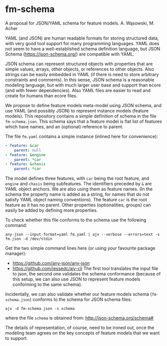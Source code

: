 # fm-schema
A proposal for JSON/YAML schema for feature models.
A. Wąsowski, M. Acher

YAML (and JSON) are human readable formats for storing structured data, with very good tool support for many programming languages.  YAML does not seem to have a well-established schema definition language, but JSON Schema (https://json-schema.org/) are compatible with YAML.

JSON schema can represent structured objects with properties that are simple values, arrays, other objects, or references to other objects.  Also strings can be easily embedded in YAML (if there is need to store arbitrary constraints and comments).  In this sense, JSON schema is a reasonable modeling language, but with much larger user base and support than ecore (and with fewer dependencies).  Also YAML files are easier to read and create for humans than ecore files.

We propose to define feature models meta-model using JSON schema, and use YAML (and possibly JSON) to represent instance models (feature models).  This repository contains a simple definition of schema in the file `fm-schema.json`.  This schema says that a feature model is flat list of features which have names, and an (optional) reference to parent.

The file `fm.yaml` contains a simple instance (inlined here for convenience):

```yaml
- feature: &car
    parent: null
- feature: &engine
    parent: *car
- feature: &chasis
    parent: *car
```

The model defines three features, with `car` being the root feature, and `engine` and `chasis` being subfeatures.  The identifiers preceded by `&` are YAML object anchors. We are also using them as feature names.  (In the schema the property name is added as a string, for names that do not satisfy YAML object naming conventions).  The feature `car` is the root feature as it has no parent.  Other properties (optionalities, groups) can easily be added by defining more properties.

To check whether this file conforms to the schema use the following command:

```
any-json --input-format=yaml fm.yaml | ajv --verbose --errors=text -s fm.json -d /dev/stdin
```

Get the two simple command lines here (or using your favourite package manager):
* https://github.com/any-json/any-json
* https://github.com/jessedc/ajv-cli
The first tool translates the input file to json, the second one validates the schema conformance (because of this setup, we can also use JSON to represent feature models conforming to the same schema).

Incidentally, we can also validate whether our feature models schema (`fm-schema.json`) conforms to the schema for JSON schema files:
```
ajv -d fm-schema.json -s schema
```
where the file `schema` is obtained from: http://json-schema.org/schema#

The details of representation, of course, need to be ironed out, once the modeling team agrees on the key concepts of feature models that we want to support.

